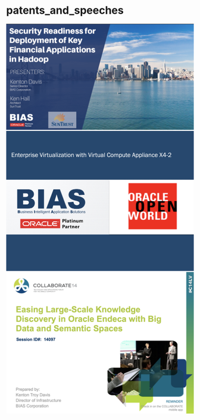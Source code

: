 # patents_and_speeches

<img src="./images/speech_oracle_openworld_1.png" alt=""/><br>
<img src="./images/speech_oracle_openworld_2.png" alt=""/><br>
<img src="./images/speech_oracle_collab.png" alt=""/><br>
<img src="./images/speech_ohio_digital_summit.png" alt=""/><br>
